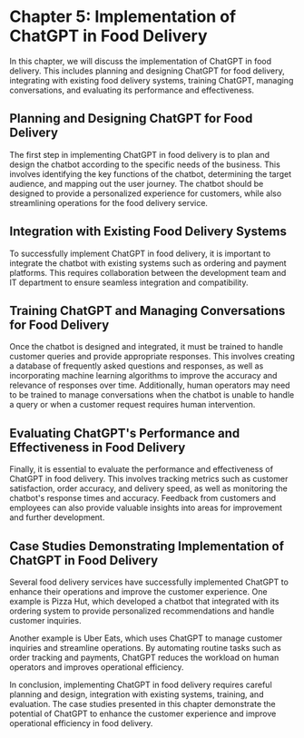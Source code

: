 Chapter 5: Implementation of ChatGPT in Food Delivery
=====================================================

In this chapter, we will discuss the implementation of ChatGPT in food delivery. This includes planning and designing ChatGPT for food delivery, integrating with existing food delivery systems, training ChatGPT, managing conversations, and evaluating its performance and effectiveness.

Planning and Designing ChatGPT for Food Delivery
------------------------------------------------

The first step in implementing ChatGPT in food delivery is to plan and design the chatbot according to the specific needs of the business. This involves identifying the key functions of the chatbot, determining the target audience, and mapping out the user journey. The chatbot should be designed to provide a personalized experience for customers, while also streamlining operations for the food delivery service.

Integration with Existing Food Delivery Systems
-----------------------------------------------

To successfully implement ChatGPT in food delivery, it is important to integrate the chatbot with existing systems such as ordering and payment platforms. This requires collaboration between the development team and IT department to ensure seamless integration and compatibility.

Training ChatGPT and Managing Conversations for Food Delivery
-------------------------------------------------------------

Once the chatbot is designed and integrated, it must be trained to handle customer queries and provide appropriate responses. This involves creating a database of frequently asked questions and responses, as well as incorporating machine learning algorithms to improve the accuracy and relevance of responses over time. Additionally, human operators may need to be trained to manage conversations when the chatbot is unable to handle a query or when a customer request requires human intervention.

Evaluating ChatGPT's Performance and Effectiveness in Food Delivery
-------------------------------------------------------------------

Finally, it is essential to evaluate the performance and effectiveness of ChatGPT in food delivery. This involves tracking metrics such as customer satisfaction, order accuracy, and delivery speed, as well as monitoring the chatbot's response times and accuracy. Feedback from customers and employees can also provide valuable insights into areas for improvement and further development.

Case Studies Demonstrating Implementation of ChatGPT in Food Delivery
---------------------------------------------------------------------

Several food delivery services have successfully implemented ChatGPT to enhance their operations and improve the customer experience. One example is Pizza Hut, which developed a chatbot that integrated with its ordering system to provide personalized recommendations and handle customer inquiries.

Another example is Uber Eats, which uses ChatGPT to manage customer inquiries and streamline operations. By automating routine tasks such as order tracking and payments, ChatGPT reduces the workload on human operators and improves operational efficiency.

In conclusion, implementing ChatGPT in food delivery requires careful planning and design, integration with existing systems, training, and evaluation. The case studies presented in this chapter demonstrate the potential of ChatGPT to enhance the customer experience and improve operational efficiency in food delivery.

